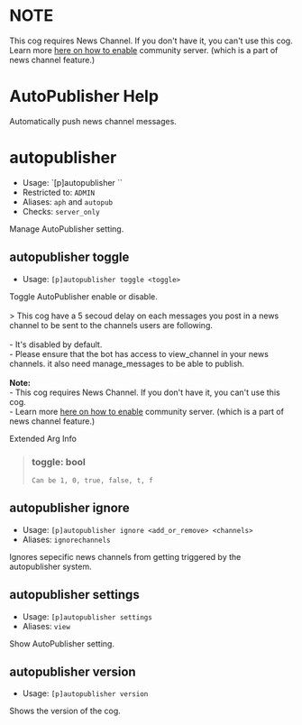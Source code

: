 # NOTE
This cog requires News Channel. If you don't have it, you can't use this cog. Learn more [here on how to enable](https://support.discord.com/hc/en-us/articles/360047132851-Enabling-Your-Community-Server) community server. (which is a part of news channel feature.)

# AutoPublisher Help

Automatically push news channel messages.

# autopublisher
 - Usage: `[p]autopublisher ``
 - Restricted to: `ADMIN`
 - Aliases: `aph` and `autopub`
 - Checks: `server_only`

Manage AutoPublisher setting.

## autopublisher toggle
 - Usage: `[p]autopublisher toggle <toggle> `

Toggle AutoPublisher enable or disable.<br/><br/>> This cog have a 5 secoud delay on each messages you post in a news channel to be sent to the channels users are following.<br/><br/>- It's disabled by default.<br/>    - Please ensure that the bot has access to view_channel in your news channels. it also need manage_messages to be able to publish.<br/><br/>**Note:**<br/>- This cog requires News Channel. If you don't have it, you can't use this cog.<br/>    - Learn more [here on how to enable](https://support.discord.com/hc/en-us/articles/360047132851-Enabling-Your-Community-Server) community server. (which is a part of news channel feature.)

Extended Arg Info
> ### toggle: bool
> ```
> Can be 1, 0, true, false, t, f
> ```

## autopublisher ignore
 - Usage: `[p]autopublisher ignore <add_or_remove> <channels>`
 - Aliases: `ignorechannels`

Ignores sepecific news channels from getting triggered by the autopublisher system.

## autopublisher settings
 - Usage: `[p]autopublisher settings `
 - Aliases: `view`

Show AutoPublisher setting.

## autopublisher version
 - Usage: `[p]autopublisher version `

Shows the version of the cog.

